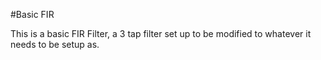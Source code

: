 #Basic FIR

This is a basic FIR Filter, a 3 tap filter set up to be modified to whatever it needs to be setup as.
